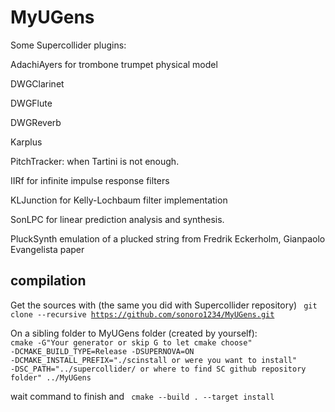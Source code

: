 # MyUGens
Some Supercollider plugins:

AdachiAyers for trombone trumpet physical model

DWGClarinet

DWGFlute

DWGReverb

Karplus 

PitchTracker: when Tartini is not enough.

IIRf for infinite impulse response filters

KLJunction for Kelly-Lochbaum filter implementation

SonLPC for linear prediction analysis and synthesis.

PluckSynth emulation of a plucked string from Fredrik Eckerholm, Gianpaolo Evangelista paper

## compilation

Get the sources with (the same you did with Supercollider repository)
<code>
git clone --recursive https://github.com/sonoro1234/MyUGens.git
</code>

On a sibling folder to MyUGens folder (created by yourself):
<code>
cmake -G"Your generator or skip G to let cmake choose" -DCMAKE_BUILD_TYPE=Release  -DSUPERNOVA=ON -DCMAKE_INSTALL_PREFIX="./scinstall or were you want to install" -DSC_PATH="../supercollider/ or where to find SC github repository folder"  ../MyUGens
</code>

wait command to finish and
<code>
cmake --build . --target install
</code>
